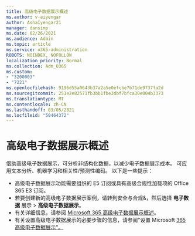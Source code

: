 ```yaml
---
title: 高级电子数据展示概述
ms.author: v-aiyengar
author: AshaIyengar21
manager: dansimp
ms.date: 02/26/2021
ms.audience: Admin
ms.topic: article
ms.service: o365-administration
ROBOTS: NOINDEX, NOFOLLOW
localization_priority: Normal
ms.collection: Adm_O365
ms.custom:
- "3200003"
- "7221"
ms.openlocfilehash: 9196d55a0643b37a2a5e0efcbe7b71de9737fa2d
ms.sourcegitcommit: 251e2e82571fb3bb1fbe3dbf7bfca30e004b3373
ms.translationtype: MT
ms.contentlocale: zh-CN
ms.lasthandoff: 03/05/2021
ms.locfileid: "50464372"
---
```

# <a name="overview-of-advanced-ediscovery"></a>高级电子数据展示概述

借助高级电子数据展示，可分析非结构化数据，以减少电子数据展示成本。 可应用文本分析、机器学习和相关性/预测性编码。 以下是一些提示：

- 高级电子数据展示功能需要组织的 E5 订阅或具有高级合规性加载项的 Office 365 E3 订阅。
- 若要创建新的高级电子数据展示案例，请转到安全与合规&，[](https://go.microsoft.com/fwlink/p/?linkid=2077143)然后选择 **电子数据** 展示  >  **高级电子数据展示**。
- 有关详细信息，请参阅 [Microsoft 365 高级电子数据展示概述](https://go.microsoft.com/fwlink/?linkid=2101588)。
- 有关设置高级电子数据展示的必要步骤的信息，请参阅"设置 Microsoft [365 高级电子数据展示"。](https://go.microsoft.com/fwlink/?linkid=2122672)